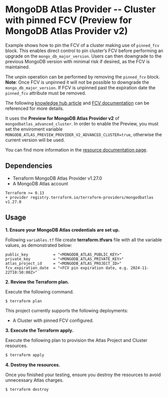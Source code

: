 # MongoDB Atlas Provider -- Cluster with pinned FCV (Preview for MongoDB Atlas Provider v2)

Example shows how to pin the FCV of a cluster making use of `pinned_fcv` block. This enables direct control to pin cluster’s FCV before performing an upgrade on the `mongo_db_major_version`. Users can then downgrade to the previous MongoDB version with minimal risk if desired, as the FCV is maintained.

The unpin operation can be performed by removing the `pinned_fcv` block. **Note**: Once FCV is unpinned it will not be possible to downgrade the `mongo_db_major_version`. If FCV is unpinned past the expiration date the `pinned_fcv` attribute must be removed.

The following [knowledge hub article](https://kb.corp.mongodb.com/article/000021785/) and [FCV documentation](https://www.mongodb.com/docs/atlas/tutorial/major-version-change/#manage-feature-compatibility--fcv--during-upgrades) can be referenced for more details.

It uses the **Preview for MongoDB Atlas Provider v2** of `mongodbatlas_advanced_cluster`. In order to enable the Preview, you must set the enviroment variable `MONGODB_ATLAS_PREVIEW_PROVIDER_V2_ADVANCED_CLUSTER=true`, otherwise the current version will be used.

You can find more information in the [resource documentation page](https://registry.terraform.io/providers/mongodb/mongodbatlas/latest/docs/resources/advanced_cluster%2520%2528preview%2520provider%2520v2%2529).

## Dependencies

* Terraform MongoDB Atlas Provider v1.27.0
* A MongoDB Atlas account 

```
Terraform >= 0.13
+ provider registry.terraform.io/terraform-providers/mongodbatlas v1.27.0
```


## Usage
**1\. Ensure your MongoDB Atlas credentials are set up.**

Following `variables.tf` file create **terraform.tfvars** file with all the variable values, as demonstrated below:
```
public_key           = "<MONGODB_ATLAS_PUBLIC_KEY>"
private_key          = "<MONGODB_ATLAS_PRIVATE_KEY>"
atlas_project_id     = "<MONGODB_ATLAS_PROJECT_ID>"
fcv_expiration_date  = "<FCV pin expiration date, e.g. 2024-11-22T10:50:00Z>"
```

**2\. Review the Terraform plan.**

Execute the following command.

``` bash
$ terraform plan
```
This project currently supports the following deployments:

- A Cluster with pinned FCV configured.

**3\. Execute the Terraform apply.**

Execute the following plan to provision the Atlas Project and Cluster resources.

``` bash
$ terraform apply
```

**4\. Destroy the resources.**

Once you finished your testing, ensure you destroy the resources to avoid unnecessary Atlas charges.

``` bash
$ terraform destroy
```

